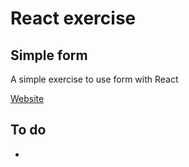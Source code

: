 # React exercise

## Simple form

A simple exercise to use form with React

[Website](https://react-simple-form-exercise.netlify.app/)

## To do

-

